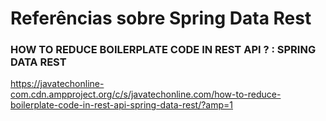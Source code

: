 # Referências sobre Spring Data Rest

### HOW TO REDUCE BOILERPLATE CODE IN REST API ? : SPRING DATA REST

https://javatechonline-com.cdn.ampproject.org/c/s/javatechonline.com/how-to-reduce-boilerplate-code-in-rest-api-spring-data-rest/?amp=1
